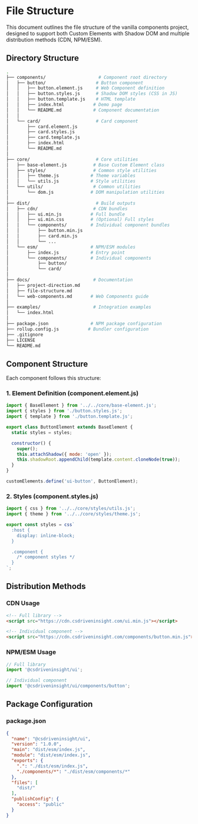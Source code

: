 # File Structure

This document outlines the file structure of the vanilla components project, designed to support both Custom Elements with Shadow DOM and multiple distribution methods (CDN, NPM/ESM).

## Directory Structure

```bash
.
├── components/                    # Component root directory
│   ├── button/                   # Button component
│   │   ├── button.element.js     # Web Component definition
│   │   ├── button.styles.js      # Shadow DOM styles (CSS in JS)
│   │   ├── button.template.js    # HTML template
│   │   ├── index.html           # Demo page
│   │   └── README.md            # Component documentation
│   │
│   └── card/                     # Card component
│       ├── card.element.js
│       ├── card.styles.js
│       ├── card.template.js
│       ├── index.html
│       └── README.md
│
├── core/                         # Core utilities
│   ├── base-element.js          # Base Custom Element class
│   ├── styles/                  # Common style utilities
│   │   ├── theme.js            # Theme variables
│   │   └── utils.js            # Style utilities
│   └── utils/                   # Common utilities
│       └── dom.js              # DOM manipulation utilities
│
├── dist/                         # Build outputs
│   ├── cdn/                     # CDN bundles
│   │   ├── ui.min.js           # Full bundle
│   │   ├── ui.min.css          # (Optional) Full styles
│   │   └── components/         # Individual component bundles
│   │       ├── button.min.js
│   │       ├── card.min.js
│   │       └── ...
│   └── esm/                    # NPM/ESM modules
│       ├── index.js            # Entry point
│       └── components/         # Individual components
│           ├── button/
│           └── card/
│
├── docs/                        # Documentation
│   ├── project-direction.md
│   ├── file-structure.md
│   └── web-components.md       # Web Components guide
│
├── examples/                    # Integration examples
│   └── index.html
│
├── package.json                # NPM package configuration
├── rollup.config.js           # Bundler configuration
├── .gitignore
├── LICENSE
└── README.md
```

## Component Structure

Each component follows this structure:

### 1. Element Definition (component.element.js)
```javascript
import { BaseElement } from '../../core/base-element.js';
import { styles } from './button.styles.js';
import { template } from './button.template.js';

export class ButtonElement extends BaseElement {
  static styles = styles;

  constructor() {
    super();
    this.attachShadow({ mode: 'open' });
    this.shadowRoot.appendChild(template.content.cloneNode(true));
  }
}

customElements.define('ui-button', ButtonElement);
```

### 2. Styles (component.styles.js)
```javascript
import { css } from '../../core/styles/utils.js';
import { theme } from '../../core/styles/theme.js';

export const styles = css`
  :host {
    display: inline-block;
  }

  .component {
    /* component styles */
  }
`;
```

## Distribution Methods

### CDN Usage
```html
<!-- Full library -->
<script src="https://cdn.csdriveninsight.com/ui.min.js"></script>

<!-- Individual component -->
<script src="https://cdn.csdriveninsight.com/components/button.min.js"></script>
```

### NPM/ESM Usage
```javascript
// Full library
import '@csdriveninsight/ui';

// Individual component
import '@csdriveninsight/ui/components/button';
```

## Package Configuration

### package.json
```json
{
  "name": "@csdriveninsight/ui",
  "version": "1.0.0",
  "main": "dist/esm/index.js",
  "module": "dist/esm/index.js",
  "exports": {
    ".": "./dist/esm/index.js",
    "./components/*": "./dist/esm/components/*"
  },
  "files": [
    "dist/"
  ],
  "publishConfig": {
    "access": "public"
  }
}
```
